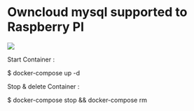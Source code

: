 # Owncloud mysql supported to Raspberry PI

<a href='http://jenkins.test.codexatomos.org/job/owncloud-sql/'><img src='http://jenkins.test.codexatomos.org/job/owncloud-sql/badge/icon'></a>

Start Container :

$ docker-compose up -d

Stop & delete Container :

$ docker-compose stop && docker-compose rm
